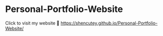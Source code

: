 # Personal-Portfolio-Website

Click to visit my website 🔗 https://shencutey.github.io/Personal-Portfolio-Website/

